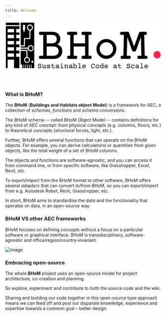 ```yaml
---
title: Welcome
---
```



<p align="center">
  <img width="500" src="https://raw.githubusercontent.com/BHoM/documentation/main/Images/logos/BHoM_Logo.png">
</p>

<br/><br/>

### What is BHoM?

The **BHoM** (**Buildings and Habitats object Model**) is a framework for AEC, a collection of _schemas_, _functions_ and _schema conversions_. 

The BHoM schema -- called BHoM Object Model -- contains definitions for any kind of AEC concept: 
from physical concepts (e.g. columns, floors, etc.) to theoretical concepts (structural forces, light, etc.).

Further, BHoM offers several functions that can operate on the BHoM objects. For example, you can derive calculations or quantities from given objects, like the total weight of a set of BHoM columns.

The objects and functions are software-agnostic, and you can access it from command line, or from specific software, like Grasshopper, Excel, Revit, etc.

To export/import from the BHoM format to other software, BHoM offers several _adapters_ that can convert to/from BHoM, so you can export/import from e.g. Autodesk Robot, Revit, Grasshopper, etc.

In short, BHoM aims to standardise the _data_ and the functionality that operates on data, in an open-source way.

### BHoM VS other AEC frameworks

BHoM focuses on defining _concepts_ without a focus on a particular software or graphical interface.
BHoM is transdisciplinary, software-agnostic and office/region/country-invariant.


<img width="1136" height="610" alt="image" src="https://github.com/user-attachments/assets/4d636b3d-30fd-45c2-90b8-fbdded6f8ff6" />


### Embracing open-source
The whole **BHoM** project uses an open-source model for project architecture, co-creation and planning. 

So explore, experiment and contribute to both the source code and the wiki. 

Sharing and building our code together in this open-source type approach means we can feed off and pool our disparate knowledge, experience and expertise towards a common goal – better design.
